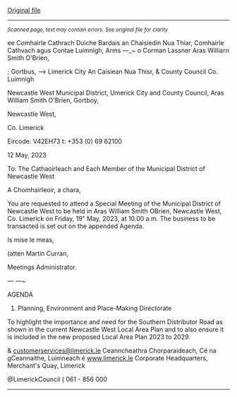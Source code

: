 [Original file](https://www.limerick.ie/sites/default/files/media/documents/2023-05/00-Agenda-Special-Meeting-of-Municipal-District-of-Newcastle-West-19th-May-2023.pdf)

---
*<small>Scanned page, text may contain errors. See original file for clarity</small>*  

ee Comhairle Cathrach Duiche Bardais an Chaisiedin Nua Thiar,
Comhairle Cathvach agus Contae Luimnigh,
Arms —_~ o Corman Lassner Aras Williarn Smith O'Brien,

; Gortbus,
——> Limerick City An Caisiean Nua Thisr,
& County Council Co. Luimnigh

Newcastle West Municipal District,
Umerick City and County Council,
Aras William Smith O'Brien,
Gortboy,

Newcastle West,

Co. Limerick

Eircode: V42EH73
t: +353 (0) 69 62100

12 May, 2023

To: The Cathaoirleach and Each Member of the Municipal District of Newcastle West

A Chomhairleoir, a chara,

You are requested to attend a Special Meeting of the Municipal District of Newcastle West to
be held in Aras William Smith OBrien, Newcastle West, Co. Limerick on Friday, 19" May, 2023,
at 10.00 a.m. The business to be transacted is set out on the appended Agenda.

Is mise le meas,

(atten
Martin Curran,

Meetings Administrator.

—
—~

AGENDA

1. Planning, Environment and Place-Making Directorate

To highlight the importance and need for the Southern Distributor Road as shown in
the current Newcastle West Local Area Plan and to also ensure it is included in the
new proposed Local Area Plan 2023 to 2029.

& customerservices@limerick.le
Ceanncheathra Chorparaideach, Cé na gCeannaithe, Luimneach é www.limerick.le
Corporate Headquarters, Merchant's Quay, Limerick

@LimerickCouncil
( 061 - 856 000


---
